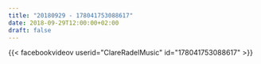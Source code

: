 ```yaml
---
title: "20180929 - 178041753088617"
date: 2018-09-29T12:00:00+02:00
draft: false
---
```


{{< facebookvideov userid="ClareRadelMusic" id="178041753088617" >}}